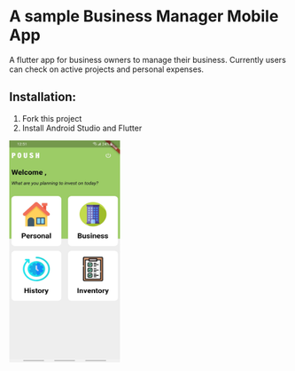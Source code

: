 # A sample Business Manager Mobile App

A flutter app for business owners to manage their business. Currently users can check on active projects and personal expenses.

## Installation:

1. Fork this project
2. Install Android Studio and Flutter


<img src="https://github.com/badrit-3017/Business_Manager_Mobile_App/blob/master/assets/HomePage.jpeg" width="200" height="400" />

